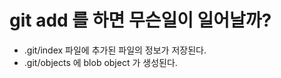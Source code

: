 # git add 를 하면 무슨일이 일어날까?

-  .git/index 파일에 추가된 파일의 정보가 저장된다.
- .git/objects 에 blob object 가 생성된다.

